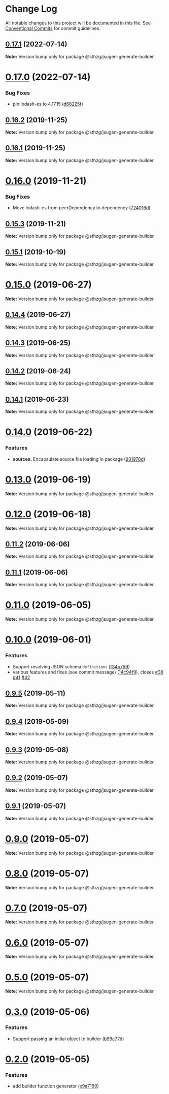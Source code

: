 # Change Log

All notable changes to this project will be documented in this file.
See [Conventional Commits](https://conventionalcommits.org) for commit guidelines.

## [0.17.1](https://github.com/sthzg/jsugen/compare/v0.17.0...v0.17.1) (2022-07-14)

**Note:** Version bump only for package @sthzg/jsugen-generate-builder

# [0.17.0](https://github.com/sthzg/jsugen/compare/v0.16.2...v0.17.0) (2022-07-14)

### Bug Fixes

- pin lodash-es to 4.17.15 ([d68225f](https://github.com/sthzg/jsugen/commit/d68225f))

## [0.16.2](https://github.com/sthzg/jsugen/compare/v0.16.1...v0.16.2) (2019-11-25)

**Note:** Version bump only for package @sthzg/jsugen-generate-builder

## [0.16.1](https://github.com/sthzg/jsugen/compare/v0.16.0...v0.16.1) (2019-11-25)

**Note:** Version bump only for package @sthzg/jsugen-generate-builder

# [0.16.0](https://github.com/sthzg/jsugen/compare/v0.15.3...v0.16.0) (2019-11-21)

### Bug Fixes

- Move lodash-es from peerDependency to dependency ([724016d](https://github.com/sthzg/jsugen/commit/724016d))

## [0.15.3](https://github.com/sthzg/jsugen/compare/v0.15.2...v0.15.3) (2019-11-21)

**Note:** Version bump only for package @sthzg/jsugen-generate-builder

## [0.15.1](https://github.com/sthzg/jsugen/compare/v0.15.1-next.1...v0.15.1) (2019-10-19)

**Note:** Version bump only for package @sthzg/jsugen-generate-builder

# [0.15.0](https://github.com/sthzg/jsugen/compare/v0.14.4...v0.15.0) (2019-06-27)

**Note:** Version bump only for package @sthzg/jsugen-generate-builder

## [0.14.4](https://github.com/sthzg/jsugen/compare/v0.14.3...v0.14.4) (2019-06-27)

**Note:** Version bump only for package @sthzg/jsugen-generate-builder

## [0.14.3](https://github.com/sthzg/jsugen/compare/v0.14.2...v0.14.3) (2019-06-25)

**Note:** Version bump only for package @sthzg/jsugen-generate-builder

## [0.14.2](https://github.com/sthzg/jsugen/compare/v0.14.1...v0.14.2) (2019-06-24)

**Note:** Version bump only for package @sthzg/jsugen-generate-builder

## [0.14.1](https://github.com/sthzg/jsugen/compare/v0.14.0...v0.14.1) (2019-06-23)

**Note:** Version bump only for package @sthzg/jsugen-generate-builder

# [0.14.0](https://github.com/sthzg/jsugen/compare/v0.13.0...v0.14.0) (2019-06-22)

### Features

- **sources:** Encapsulate source file loading in package ([931978d](https://github.com/sthzg/jsugen/commit/931978d))

# [0.13.0](https://github.com/sthzg/jsugen/compare/v0.12.0...v0.13.0) (2019-06-19)

**Note:** Version bump only for package @sthzg/jsugen-generate-builder

# [0.12.0](https://github.com/sthzg/jsugen/compare/v0.11.2...v0.12.0) (2019-06-18)

**Note:** Version bump only for package @sthzg/jsugen-generate-builder

## [0.11.2](https://github.com/sthzg/jsugen/compare/v0.11.1...v0.11.2) (2019-06-06)

**Note:** Version bump only for package @sthzg/jsugen-generate-builder

## [0.11.1](https://github.com/sthzg/jsugen/compare/v0.11.0...v0.11.1) (2019-06-06)

**Note:** Version bump only for package @sthzg/jsugen-generate-builder

# [0.11.0](https://github.com/sthzg/jsugen/compare/v0.10.0...v0.11.0) (2019-06-05)

**Note:** Version bump only for package @sthzg/jsugen-generate-builder

# [0.10.0](https://github.com/sthzg/jsugen/compare/v0.9.5...v0.10.0) (2019-06-01)

### Features

- Support resolving JSON schema `definitions` ([f34b759](https://github.com/sthzg/jsugen/commit/f34b759))
- various features and fixes (see commit message) ([14c94f9](https://github.com/sthzg/jsugen/commit/14c94f9)), closes [#38](https://github.com/sthzg/jsugen/issues/38) [#41](https://github.com/sthzg/jsugen/issues/41) [#42](https://github.com/sthzg/jsugen/issues/42)

## [0.9.5](https://github.com/sthzg/jsugen/compare/v0.9.4...v0.9.5) (2019-05-11)

**Note:** Version bump only for package @sthzg/jsugen-generate-builder

## [0.9.4](https://github.com/sthzg/jsugen/compare/v0.9.3...v0.9.4) (2019-05-09)

**Note:** Version bump only for package @sthzg/jsugen-generate-builder

## [0.9.3](https://github.com/sthzg/jsugen/compare/v0.9.2...v0.9.3) (2019-05-08)

**Note:** Version bump only for package @sthzg/jsugen-generate-builder

## [0.9.2](https://github.com/sthzg/jsugen/compare/v0.9.1...v0.9.2) (2019-05-07)

**Note:** Version bump only for package @sthzg/jsugen-generate-builder

## [0.9.1](https://github.com/sthzg/jsugen/compare/v0.9.0...v0.9.1) (2019-05-07)

**Note:** Version bump only for package @sthzg/jsugen-generate-builder

# [0.9.0](https://github.com/sthzg/jsugen/compare/v0.3.0...v0.9.0) (2019-05-07)

**Note:** Version bump only for package @sthzg/jsugen-generate-builder

# [0.8.0](https://github.com/sthzg/jsugen/compare/v0.3.0...v0.8.0) (2019-05-07)

**Note:** Version bump only for package @sthzg/jsugen-generate-builder

# [0.7.0](https://github.com/sthzg/jsugen/compare/v0.3.0...v0.7.0) (2019-05-07)

**Note:** Version bump only for package @sthzg/jsugen-generate-builder

# [0.6.0](https://github.com/sthzg/jsugen/compare/v0.3.0...v0.6.0) (2019-05-07)

**Note:** Version bump only for package @sthzg/jsugen-generate-builder

# [0.5.0](https://github.com/sthzg/jsugen/compare/v0.3.0...v0.5.0) (2019-05-07)

**Note:** Version bump only for package @sthzg/jsugen-generate-builder

# [0.3.0](https://github.com/sthzg/jsugen/compare/v0.2.0...v0.3.0) (2019-05-06)

### Features

- Support passing an initial object to builder ([b99e77d](https://github.com/sthzg/jsugen/commit/b99e77d))

# [0.2.0](https://github.com/sthzg/jsugen/compare/v0.1.5...v0.2.0) (2019-05-05)

### Features

- add builder function generator ([e9a7169](https://github.com/sthzg/jsugen/commit/e9a7169))
